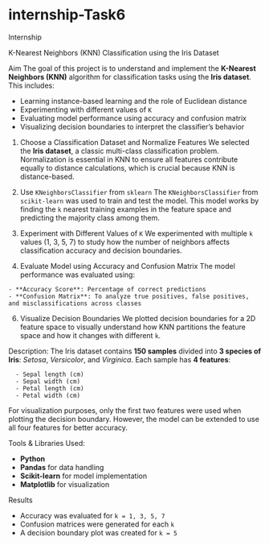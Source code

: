 # internship-Task6
Internship

 K-Nearest Neighbors (KNN) Classification using the Iris Dataset

 Aim
The goal of this project is to understand and implement the **K-Nearest Neighbors (KNN)** algorithm for classification tasks using the **Iris dataset**. This includes:
- Learning instance-based learning and the role of Euclidean distance
- Experimenting with different values of `K`
- Evaluating model performance using accuracy and confusion matrix
- Visualizing decision boundaries to interpret the classifier’s behavior



 1. Choose a Classification Dataset and Normalize Features
We selected the **Iris dataset**, a classic multi-class classification problem. Normalization is essential in KNN to ensure all features contribute equally to distance calculations, which is crucial because KNN is distance-based.

  2. Use `KNeighborsClassifier` from `sklearn`
The `KNeighborsClassifier` from `scikit-learn` was used to train and test the model. This model works by finding the `k` nearest training examples in the feature space and predicting the majority class among them.

  3. Experiment with Different Values of `K`
We experimented with multiple `k` values (1, 3, 5, 7) to study how the number of neighbors affects classification accuracy and decision boundaries.

  4. Evaluate Model using Accuracy and Confusion Matrix
The model performance was evaluated using:

    - **Accuracy Score**: Percentage of correct predictions
    - **Confusion Matrix**: To analyze true positives, false positives, and misclassifications across classes

 6. Visualize Decision Boundaries
We plotted decision boundaries for a 2D feature space to visually understand how KNN partitions the feature space and how it changes with different `k`.




  Description:
The Iris dataset contains **150 samples** divided into **3 species of Iris**: *Setosa*, *Versicolor*, and *Virginica*. Each sample has **4 features**:

      - Sepal length (cm)
      - Sepal width (cm)
      - Petal length (cm)
      - Petal width (cm)

For visualization purposes, only the first two features were used when plotting the decision boundary. However, the model can be extended to use all four features for better accuracy.


 Tools & Libraries Used:

- **Python**
- **Pandas** for data handling
- **Scikit-learn** for model implementation
- **Matplotlib** for visualization


 Results
- Accuracy was evaluated for `k = 1, 3, 5, 7`
- Confusion matrices were generated for each `k`
- A decision boundary plot was created for `k = 5`



